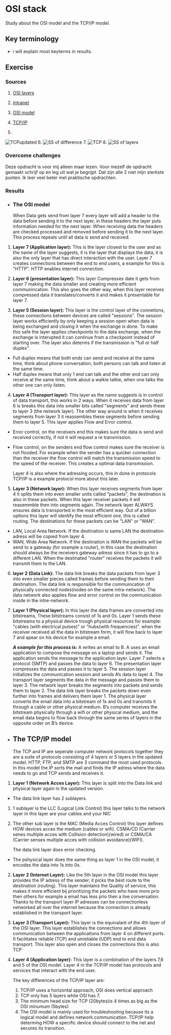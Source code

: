 # OSI stack
Study about the OSI model and the TCP/IP model.

## Key terminology
- i will explain most keyterms in results.




## Exercise
### Sources
1. [OSI layers](https://linuxhint.com/network-osi-layers-explained/#:~:text=Open%20System%20Interconnection%20OSI%20model,performed%20on%20each%20abstract%20layer.)
2. [Intranet](https://www.techtarget.com/whatis/definition/intranet)
3. [OSI model](https://www.linux.org/threads/open-systems-interconnect-osi-model.9095/)
4. [TCP/IP](https://www.avg.com/nl/signal/what-is-tcp-ip)

5. 
![TCPupdated](../../00_includes/NTW-01/TCP2.png)
6. 
![SS of difference](../../00_includes/NTW-01/TCP.png)
7. 
![TCP](../../00_includes/NTW-01/examplemodel.png)
8. 
![SS of layers](../../00_includes/NTW-01/7layers.png)


### Overcome challenges
Deze opdracht is voor mij alleen maar lezen. Voor mezelf de opdracht gemaakt schrijf op en leg uit wat je begrijpt. Dat zijn alle 2 niet mijn sterkste punten. Ik leer veel beter met praktische opdrachten.


### Results

- ### The OSI model

    When Data gets send from layer 7 every layer will add a header to the data before sending it to the next layer, in these headers the layer puts information needed for the next layer. When receiving data the headers are checked processed and removed before sending it to the next layer. This process repeats until all data is send and received.

1. **Layer 7 (Application layer):** This is the layer closest to the user and as the name of the layer suggests, it is the layer that displays the data, it is also the only layer that has direct interaction with the user. Layer 7 creates connections between the end to end users, a example for this is "HTTP". HTTP enables internet connection.

2. **Layer 6 (presentation layer):** This layer Compresses date it gets from layer 7 making the data smaller and creating more efficient communincation. This also goes the other way, when this layer receives compressed data it translates/converts it and makes it presentable for layer 7.

3. **Layer 5 (Session layer):** This layer is the control  layer of the connetions, these connections between devices are called "sessions". The session layer works efficiently by only keeping a session open when data is being exchanged and closing it when the exchange is done. To make this safe the layer applies checkpoints to the data exchange, when the exchange is interupted it can continue from a checkpoint instead of starting over. The layer also determs if the transmission is "full or half duplex". 
- Full duplex means that both ends can send and receive at the same time, think about phone conversation, both persons can talk and listen at the same time.
- Half duplex means that only 1 end can talk and the other end can only receive at the same time, think about a walkie talkie, when one talks the other one can only listen.

4. **Layer 4 (Transport layer):** This layer as the name suggests is in control of data transport, this works in 2 ways. When it receives data from layer 6 is breaks this data into smaller bits called "segments" and sends these to layer 3 (the network layer). The other way around is when it receives segments from layer 3 it reassembles these segments before sending them to layer 5. This layer applies Flow and Error control.
- Error control, on the receivers end this makes sure the data is send and received correctly, if not it will request a re transmission.
- Flow control, on the senders end flow control makes sure the receiver is not flooded. For example when the sender has a quicker connection than the receiver the flow control will match the transmission speed to the speed of the receiver. This creates a optimal data transmission.

    Layer 4 is also where the adressing occurs, this in done in protocols TCP/IP is a example protocol more about this later.

5. **Layer 3 (Network layer):** When this layer receives segments from layer 4 it splits them into even smaller units called "packets", the destination is also in these packets. When this layer receiver packets it will reasemmble then into segments again. The network layer ALWAYS ensures data is transported in the most efficient way. Out of a billion options this layer will identify the most efficient one, this is called routing. The destinations for these packets can be "LAN" or "WAN".
- LAN, Local Area Network. If the destination is same LAN the destination adress will be copied from layer 4.
- WAN, Wide Area Network. If the destination is WAN the packets will be send to a gateway (for example a router), in this case the destination should always be the receivers gateway adress since it has to go to a different LAN. When the destinated "router" receives the packets it will transmit them to the LAN.

6. **layer 2 (Data Link):** The data link breaks the data packets from layer 3  into even smaller pieces called frames before sending them to their destination. The data link is responsible for the commuincation of physically connected nodes(nodes on the same intra-network). The data network also applies flow and error control on the communication inside in the intre-network.   

7. **Layer 1 (Physical layer):** In this layer the data frames are converted into bitstreams, These bitstreams consist of 1s and 0s. Layer 1 sends these bitstreams to a physical device trough physical resources for example: "cables (with electrical pulses)" or "hubs(with frequencies)". when the receiver received all the data in bitstream form, it will flow back to layer 7 and apear on his device for example a email.

    ***A example for this process is:***
A writes an email to B. A uses an email application to compose the message on a laptop and sends it.
The application sends the message to the application layer.
Layer 7 selects a protocol (SMTP) and passes the data to layer 6.
The presentation layer compresses the data and passes it to layer 5.
The session layer initializes the communication session and sends A’s data to layer 4.
The transport layer segments the data in the message and passes them to layer 3.
The network layer breaks the segments into packets and sends them to layer 2.
The data link layer breaks the packets down even further into frames and delivers them layer 1.
The physical layer converts the email data into a bitstream of 1s and 0s and transmits it through a cable or other physical medium.
B’s computer receives the bitstream physically through a wifi or other physical medium, and the email data begins to flow back through the same series of layers in the opposite order on B’s device.

- ## The TCP/IP model

    The TCP and IP are seperate computer network protocols together they are a suite of protocols consisting of 4 layers or 5 layers in the updated model. HTTP, FTP, and SMTP are 3 command the most used protocols. In this model the IP sorts the mail and finds the IP adress where the data needs to go and TCP sends and receives it. 

1. **Layer 1 (Network Acces Layer):** This layer is split into the Data link and physical layer again in the updated version. 

- The data link layer has 2 sublayers. 
1. 1 sublayer is the LLC (Logical Link Control) this layer talks to the network layer in this layer are your cables and your NIC
2. The other sub layer is the  MAC (Media Acces Control) this layer defines HOW devices acces the medium (cables or wifi). CSMA/CD (Carrier senes multiple acces with Collision detection)(wired) or CSMA/CA (Carrier senses multiple acces with collision avoidance)(WIFI). 

    The data link layer does error checking.

- The pshysical layer does the same thing as layer 1 in the OSI model, it encodes the data into 1s into 0s.
  
2. **Layer 2 (Internet Layer):** Like the 5th layer in the OSI model this layer provides the IP adress of the sender, it picks the best route to the destination (routing). This layer maintains the Quality of service, this makes it more efficient bij prioritizing the packets who have more prio then others for example a email has less prio then a live conversation. Thanks to the transport layer IP adresses can be connectionless networked all over the internet because the connection is already established in the transport layer.

3. **Layer 3 (Transport Layer):** This layer is the equivalant of the 4th layer of the OSI layer. This layer establishes the connections and allows communication between the applications from layer 4 on different ports. It facilitates reliable (TCP) and unreliable (UDP) end to end data transport. This layer also open and closes the connections this is also TCP

4. **Layer 4 (Application layer):** This layer is a combination of the layers 7,6 and 5 of the OSI model. Layer 4 in the TCP/IP model has protocols and services that interact with the end user.

    The key differences of the TCP/IP layer are:
    
    1. TCP/IP uses a horizontal approach, OSI does vertical approach
    2. TCP only has 5 layers while OSI has 7.
    3. The minimum head size for TCP (20bytes)is 4 times as big as the OSI minumum (5bytes)
    4. The OSI model is mainly used for troubleshooting because its a logical model and defines network communication. TCP/IP help determing HOW a specific device should connect to the net and secures its transition.